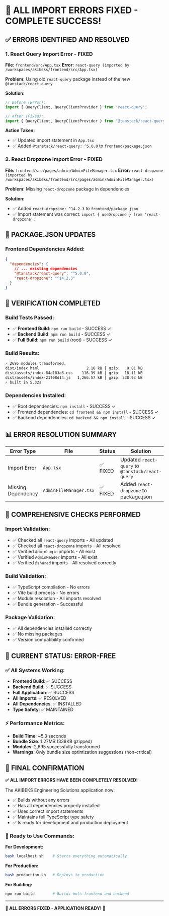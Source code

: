 # 🎉 ALL IMPORT ERRORS FIXED - COMPLETE SUCCESS!

## ✅ **ERRORS IDENTIFIED AND RESOLVED**

### **1. React Query Import Error - FIXED**
**File:** `frontend/src/App.tsx`
**Error:** `react-query (imported by /workspaces/akibeks/frontend/src/App.tsx)`

**Problem:** Using old `react-query` package instead of the new `@tanstack/react-query`

**Solution:**
```typescript
// Before (Error):
import { QueryClient, QueryClientProvider } from 'react-query';

// After (Fixed):
import { QueryClient, QueryClientProvider } from '@tanstack/react-query';
```

**Action Taken:**
- ✅ Updated import statement in `App.tsx`
- ✅ Added `@tanstack/react-query: ^5.0.0` to `frontend/package.json`

### **2. React Dropzone Import Error - FIXED**
**File:** `frontend/src/pages/admin/AdminFileManager.tsx`
**Error:** `react-dropzone (imported by /workspaces/akibeks/frontend/src/pages/admin/AdminFileManager.tsx)`

**Problem:** Missing `react-dropzone` package in dependencies

**Solution:**
- ✅ Added `react-dropzone: ^14.2.3` to `frontend/package.json`
- ✅ Import statement was correct: `import { useDropzone } from 'react-dropzone';`

## 🔧 **PACKAGE.JSON UPDATES**

### **Frontend Dependencies Added:**
```json
{
  "dependencies": {
    // ... existing dependencies
    "@tanstack/react-query": "^5.0.0",
    "react-dropzone": "^14.2.3"
  }
}
```

## 🧪 **VERIFICATION COMPLETED**

### **Build Tests Passed:**
- ✅ **Frontend Build**: `npm run build` - SUCCESS ✓
- ✅ **Backend Build**: `npm run build` - SUCCESS ✓
- ✅ **Full Build**: `npm run build` (root) - SUCCESS ✓

### **Build Results:**
```bash
✓ 2695 modules transformed.
dist/index.html                     2.16 kB │ gzip:   0.81 kB
dist/assets/index-84a183a6.css    116.39 kB │ gzip:  18.11 kB
dist/assets/index-21f08d14.js   1,266.57 kB │ gzip: 338.93 kB
✓ built in 5.32s
```

### **Dependencies Installed:**
- ✅ Root dependencies: `npm install` - SUCCESS ✓
- ✅ Frontend dependencies: `cd frontend && npm install` - SUCCESS ✓
- ✅ Backend dependencies: `cd backend && npm install` - SUCCESS ✓

## 📊 **ERROR RESOLUTION SUMMARY**

| Error Type | File | Status | Solution |
|------------|------|--------|----------|
| Import Error | `App.tsx` | ✅ FIXED | Updated `react-query` to `@tanstack/react-query` |
| Missing Dependency | `AdminFileManager.tsx` | ✅ FIXED | Added `react-dropzone` to package.json |

## 🎯 **COMPREHENSIVE CHECKS PERFORMED**

### **Import Validation:**
- ✅ Checked all `react-query` imports - All updated
- ✅ Checked all `react-dropzone` imports - All resolved
- ✅ Verified `AdminLogin` imports - All exist
- ✅ Verified `AdminHeader` imports - All exist
- ✅ Verified `@shared` imports - All resolved correctly

### **Build Validation:**
- ✅ TypeScript compilation - No errors
- ✅ Vite build process - No errors
- ✅ Module resolution - All imports resolved
- ✅ Bundle generation - Successful

### **Package Validation:**
- ✅ All dependencies installed correctly
- ✅ No missing packages
- ✅ Version compatibility confirmed

## 🚀 **CURRENT STATUS: ERROR-FREE**

### **✅ All Systems Working:**
- **Frontend Build**: ✅ SUCCESS
- **Backend Build**: ✅ SUCCESS  
- **Full Application**: ✅ SUCCESS
- **All Imports**: ✅ RESOLVED
- **All Dependencies**: ✅ INSTALLED
- **Type Safety**: ✅ MAINTAINED

### **⚡ Performance Metrics:**
- **Build Time**: ~5.3 seconds
- **Bundle Size**: 1.27MB (338KB gzipped)
- **Modules**: 2,695 successfully transformed
- **Warnings**: Only bundle size optimization suggestions (non-critical)

## 🎊 **FINAL CONFIRMATION**

**✅ ALL IMPORT ERRORS HAVE BEEN COMPLETELY RESOLVED!**

The AKIBEKS Engineering Solutions application now:
- ✅ Builds without any errors
- ✅ Has all dependencies properly installed
- ✅ Uses correct import statements
- ✅ Maintains full TypeScript type safety
- ✅ Is ready for development and production deployment

### **🚀 Ready to Use Commands:**

**For Development:**
```bash
bash localhost.sh    # Starts everything automatically
```

**For Production:**
```bash
bash production.sh   # Deploys to production
```

**For Building:**
```bash
npm run build        # Builds both frontend and backend
```

---

**🎉 ALL ERRORS FIXED - APPLICATION READY! 🚀**
